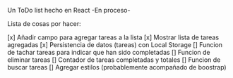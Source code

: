 Un ToDo list hecho en React -En proceso-

Lista de cosas por hacer: 

[x] Añadir campo para agregar tareas a la lista
[x] Mostrar lista de tareas agregadas
[x] Persistencia de datos (tareas) con Local Storage
[] Funcion de tachar tareas para indicar que han sido completadas
[] Funcion de eliminar tareas
[] Contador de tareas completadas y totales
[] Funcion de buscar tareas
[] Agregar estilos (probablemente acompañado de boostrap)
